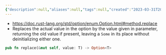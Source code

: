 ```yaml
---
{"description":null,"aliases":null,"tags":null,"created":"2023-03-31T20:35:57","updated":"2023-07-15T21:33:03","title":"option replace","dg-publish":true,"permalink":"/docs/option replace/","dgPassFrontmatter":true}
---
```


- https://doc.rust-lang.org/std/option/enum.Option.html#method.replace
- Replaces the actual value in the option by the value given in parameter, returning the old value if present, leaving a `Some` in its place without deinitializing either one.

```rust
pub fn replace(&mut self, value: T) -> Option<T>
```
